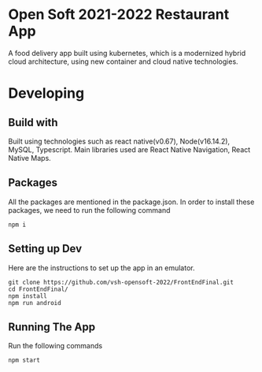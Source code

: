 # Open Soft 2021-2022 Restaurant App

A food delivery app built using kubernetes, which is a modernized hybrid cloud architecture, using new container and cloud native technologies.

# Developing

## Build with

Built using technologies such as react native(v0.67), Node(v16.14.2), MySQL, Typescript.
Main libraries used are React Native Navigation, React Native Maps.

## Packages

All the packages are mentioned in the package.json. In order to install these packages, we need to run the following command

```
npm i
```
## Setting up Dev

Here are the instructions to set up the app in an emulator.

```
git clone https://github.com/vsh-opensoft-2022/FrontEndFinal.git
cd FrontEndFinal/
npm install
npm run android
```
## Running The App

Run the following commands

```
npm start
```







